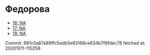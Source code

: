 # Федорова
- [16: NA](16.md)
- [17: NA](17.md)
- [18: NA](18.md)

Commit: 681c0a87e89ffc5edb5e83168ce634b7f8fdec78
 fetched at: 20201011-110256
